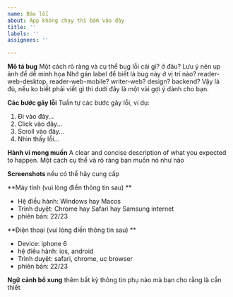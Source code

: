 ```yaml
---
name: Báo lỗi
about: App không chạy thì bấm vào đây
title: ''
labels: ''
assignees: ''

---
```


**Mô tả bug**
Một cách rõ ràng và cụ thể bug lỗi cái gì? ở đâu? 
Lưu ý nên up ảnh để dễ minh họa
Nhớ gán label để biết là bug này ở vị trí nào? reader-web-desktop, reader-web-mobile? writer-web? design? backend?
Vậy là đủ, nếu ko biết phải viết gì thì dưới đây là một vài gợi ý dành cho bạn.

**Các bước gây lỗi**
Tuần tự các bước gây lỗi, ví dụ:
1. Đi vào đây...
2. Click vào đây...
3. Scroll vào đây...
4. Nhìn thấy lỗi... 

**Hành vi mong muốn**
A clear and concise description of what you expected to happen.
Một cách cụ thể và rõ ràng bạn muốn nó như nào

**Screenshots**
nếu có thể hãy cung cấp

**Máy tính (vui lòng điền thông tin sau) **
 - Hệ điều hành: Windows hay Macos
 - Trình duyệt: Chrome hay Safari hay Samsung internet
 - phiên bản: 22/23

**Điện thoại (vui lòng điền thông tin sau) **
 - Device: iphone 6
 - hệ điều hành: ios, android
 - Trình duyệt: safari, chrome, uc browser 
 - phiên bản: 22/23

**Ngữ cảnh bổ xung**
thêm bất kỳ thông tin phụ nào mà bạn cho rằng là cần thiết
